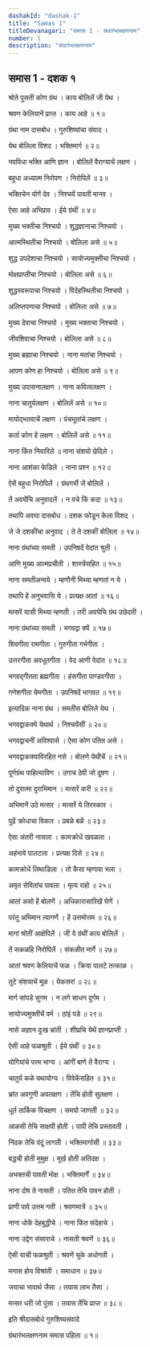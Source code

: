 ```yaml
---
dashakId: "dashak-1"
title: "Samas 1"
titleDevanagari: "समास 1 - ग्रंथारंभलक्षणनाम"
number: 1
description: "ग्रंथारंभलक्षणनाम"
---
```


## समास 1 - दशक १

श्रोते पुसती कोण ग्रंथ । काय बोलिलें जी येथ ।

श्रवण केलियानें प्राप्त । काय आहे ॥ १॥

ग्रंथा नाम दासबोध । गुरुशिष्यांचा संवाद ।

येथ बोलिला विशद । भक्तिमार्ग ॥ २॥

नवविधा भक्ति आणि ज्ञान । बोलिलें वैराग्याचें लक्षण ।

बहुधा अध्यात्म निरोपण । निरोपिलें ॥ ३॥

भक्तिचेन योगें देव । निश्चयें पावती मानव ।

ऐसा आहे अभिप्राव । ईये ग्रंथीं ॥ ४॥

मुख्य भक्तीचा निश्चयो । शुद्धज्ञानाचा निश्चयो ।

आत्मस्थितीचा निश्चयो । बोलिला असे ॥ ५॥

शुद्ध उपदेशाचा निश्चयो । सायोज्यमुक्तीचा निश्चयो ।

मोक्षप्राप्तीचा निश्चयो । बोलिला असे ॥ ६॥

शुद्धस्वरूपाचा निश्चयो । विदेहस्थितीचा निश्चयो ।

अलिप्तपणाचा निश्चयो । बोलिला असे ॥ ७॥

मुख्य देवाचा निश्चयो । मुख्य भक्ताचा निश्चयो ।

जीवशिवाचा निश्चयो । बोलिला असे ॥ ८॥

मुख्य ब्रह्माचा निश्चयो । नाना मतांचा निश्चयो ।

आपण कोण हा निश्चयो । बोलिला असे ॥ ९॥

मुख्य उपासनालक्षण । नाना कवित्वलक्षण ।

नाना चातुर्यलक्षण । बोलिलें असे ॥ १०॥

मायोद्भतवाचें लक्षण । पंचभूतांचे लक्षण ।

कर्ता कोण हें लक्षण । बोलिलें असे ॥ ११॥

नाना किंत निवारिले ॥ नाना संशयो छेदिले ।

नाना आशंका फेडिले । नाना प्रश्न ॥ १२॥

ऐसें बहुधा निरोपिलें । ग्रंथगर्भी जें बोलिलें ।

तें अवघेंचि अनुवादलें । न वचे किं कदा ॥ १३॥

तथापि अवघा दासबोध । दशक फोडून केला विशद ।

जे जे दशकींचा अनुवाद । ते ते दशकीं बोलिला ॥ १४॥

नाना ग्रंथांच्या समती । उपनिषदें वेदांत श्रुती ।

आणि मुख्य आत्मप्रचीती । शास्त्रेंसहित ॥ १५॥

नाना समती‍अन्वये । म्हणौनी मिथ्या म्हणतां न ये ।

तथापि हें अनुभवासि ये । प्रत्यक्ष आतां ॥ १६॥

मत्सरें यासी मिथ्या म्हणती । तरी अवघेचि ग्रंथ उछेदती ।

नाना ग्रंथांच्या समती । भगवद्वा क्यें ॥ १७॥

शिवगीता रामगीता । गुरुगीता गर्भगीता ।

उत्तरगीता अवधूतगीता । वेद आणी वेदांत ॥ १८॥

भगवद्गीतता ब्रह्मगीता । हंसगीता पाण्डवगीता ।

गणेशगीता येमगीता । उपनिषदें भागवत ॥ १९॥

इत्यादिक नाना ग्रंथ । समतीस बोलिले येथ ।

भगवद्वाकक्ये येथार्थ । निश्चयेंसीं ॥ २०॥

भगवद्वाचनीं अविश्वासे । ऐसा कोण पतित असे ।

भगवद्वाकक्याविरहित नसे । बोलणे येथीचें ॥ २१॥

पूर्णग्रंथ पाहिल्याविण । उगाच ठेवी जो दूषण ।

तो दुरात्मा दुराभिमान । मत्सरें करी ॥ २२॥

अभिमानें उठे मत्सर । मत्सरें ये तिरस्कार ।

पुढें क्रोधाचा विकार । प्रबळे बळें ॥ २३॥

ऐसा अंतरी नासला । कामक्रोधें खवळला ।

अहंभावे पालटला । प्रत्यक्ष दिसे ॥ २४॥

कामक्रोधें लिथाडिला । तो कैसा म्हणावा भला ।

अमृत सेवितांच पावला । मृत्य राहो ॥ २५॥

आतां असो हें बोलणें । अधिकारासारिखें घेणें ।

परंतु अभिमान त्यागणें । हें उत्तमोत्तम ॥ २६॥

मागां श्रोतीं आक्षेपिलें । जी ये ग्रंथीं काय बोलिलें ।

तें सकळहि निरोपिलें । संकळीत मार्गे ॥ २७॥

आतां श्रवण केलियाचें फळ । क्रिया पालटे तत्काळ ।

तुटे संशयाचें मूळ । येकसरां ॥ २८॥

मार्ग सांपडे सुगम । न लगे साधन दुर्गम ।

सायोज्यमुक्तीचें वर्म । ठांइं पडे ॥ २९॥

नासे अज्ञान दुःख भ्रांती । शीघ्रचि येथें ज्ञानप्राप्ती ।

ऐसी आहे फळश्रुती । ईये ग्रंथीं ॥ ३०॥

योगियांचे परम भाग्य । आंगीं बाणे तें वैराग्य ।

चातुर्य कळे यथायोग्य । विवेकेंसहित ॥ ३१॥

भ्रांत अवगुणी अवलक्षण । तेंचि होती सुलक्षण ।

धूर्त तार्किक विचक्षण । समयो जाणती ॥ ३२॥

आळसी तेचि साक्षपी होती । पापी तेचि प्रस्तावती ।

निंदक तेचि वंदूं लागती । भक्तिमार्गासी ॥ ३३॥

बद्धची होती मुमुक्ष । मूर्ख होती अतिदक्ष ।

अभक्तची पावती मोक्ष । भक्तिमार्गें ॥ ३४॥

नाना दोष ते नासती । पतित तेचि पावन होती ।

प्राणी पावे उत्तम गती । श्रवणमात्रें ॥ ३५॥

नाना धोकें देहबुद्धीचे । नाना किंत संदेहाचे ।

नाना उद्वेग संसाराचे । नासती श्रवणें ॥ ३६॥

ऐसी याची फळश्रुती । श्रवणें चुके अधोगती ।

मनास होय विश्रांती । समाधान ॥ ३७॥

जयाचा भावार्थ जैसा । तयास लाभ तैसा ।

मत्सर धरी जो पुंसा । तयास तेंचि प्राप्त ॥ ३८॥

इति श्रीदासबोधे गुरुशिष्यसंवादे

ग्रंथारंभलक्षणनाम समास पहिला ॥ १॥

